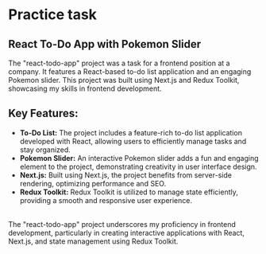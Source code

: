 # Practice task
## React To-Do App with Pokemon Slider
The "react-todo-app" project was a task for a frontend position at a company. It features a React-based to-do list application and an engaging Pokemon slider. This project was built using Next.js and Redux Toolkit, showcasing my skills in frontend development.

## Key Features:
- **To-Do List:** The project includes a feature-rich to-do list application developed with React, allowing users to efficiently manage tasks and stay organized.
- **Pokemon Slider:** An interactive Pokemon slider adds a fun and engaging element to the project, demonstrating creativity in user interface design.
- **Next.js:** Built using Next.js, the project benefits from server-side rendering, optimizing performance and SEO.
- **Redux Toolkit:** Redux Toolkit is utilized to manage state efficiently, providing a smooth and responsive user experience.
<br />
The "react-todo-app" project underscores my proficiency in frontend development, particularly in creating interactive applications with React, Next.js, and state management using Redux Toolkit.




